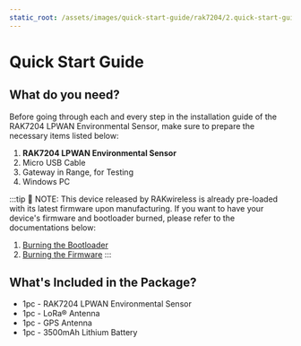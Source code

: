 ```yaml
---
static_root: /assets/images/quick-start-guide/rak7204/2.quick-start-guide
---
```

# Quick Start Guide
<rk-img
  :src="`${$frontmatter.static_root}/s9kfxgy3q8qiuydxxkrk.jpg`"
  width="70%"
  figure-number="1"
  caption="RAK7200 Front View"
/>

## What do you need?
Before going through each and every step in the installation guide of the RAK7204 LPWAN Environmental Sensor, make sure to prepare the necessary items listed below:

1. **RAK7204 LPWAN Environmental Sensor**
2. Micro USB Cable
3. Gateway in Range, for Testing
4. Windows PC

<rk-btn
  src="https://store.rakwireless.com/products/rak7204-lpwan-environmental-node"
  label="Buy a RAK7204 LPWAN Environmental Sensor"
  _blank
/>

:::tip 📝 NOTE:
 This device released by RAKwireless is already pre-loaded with its latest firmware upon manufacturing. If you want to have your device's firmware and bootloader burned, please refer to the documentations below:
1. [Burning the Bootloader](burning-bootloader)
2. [Burning the Firmware](burning-firmware)
:::

## What's Included in the Package?

- 1pc - RAK7204 LPWAN Environmental Sensor
- 1pc - LoRa® Antenna
- 1pc - GPS Antenna
- 1pc - 3500mAh Lithium Battery

